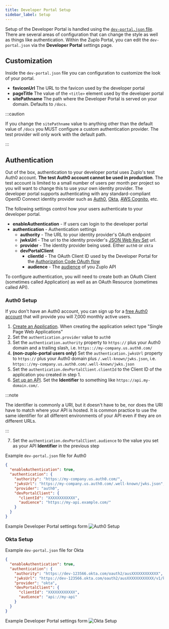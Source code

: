```yaml
---
title: Developer Portal Setup
sidebar_label: Setup
---
```


Setup of the Developer Portal is handled using the [`dev-portal.json` file](../articles/dev-portal-json.md). There are several areas of configuration that can change the style as well as things like authentication. Within the Zuplo Portal, you can edit the `dev-portal.json` via the <DeveloperPortalIcon /> **Developer Portal** settings page.

## Customization

Inside the `dev-portal.json` file you can configuration to customize the look of your portal.

- **faviconUrl** The URL to the favicon used by the developer portal
- **pageTitle** The value of the `<title>` element used by the developer portal
- **sitePathname** The path where the Developer Portal is served on your domain. Defaults to `/docs`.

:::caution

If you change the `sitePathname` value to anything other than the default value of `/docs` you MUST configure a custom authentication provider. The test provider will only work with the default path.

:::

## Authentication

Out of the box, authentication to your developer portal uses Zuplo's test Auth0 account. **The test Auth0 account cannot be used in production**. The test account is limited to a small number of users per month per project so you will want to change this to use your own identity provider. The developer portal supports authenticating with any standard-compliant OpenID Connect identity provider such as [Auth0](https://auth0.com), [Okta](https://okta.com), [AWS Cognito](https://aws.amazon.com/cognito/), etc.

The following settings control how your users authenticate to your developer portal.

- **enableAuthentication** - If users can login to the developer portal
- **authentication** - Authentication settings
  - **authority** - The URL to your identity provider's OAuth endpoint
  - **jwksUrl** - The url to the identity provider's [JSON Web Key Set](https://auth0.com/docs/secure/tokens/json-web-tokens/json-web-key-sets) url.
  - **provider** - The identity provider being used. Either `auth0` or `okta`
  - **devPortalClient**
    - **clientId** - The OAuth Client ID used by the Developer Portal for the [Authorization Code OAuth flow](https://auth0.com/docs/get-started/authentication-and-authorization-flow/authorization-code-flow-with-proof-key-for-code-exchange-pkce)
    - **audience** - The [audience](https://auth0.com/docs/glossary#A:~:text=multi%2Dfactor%20authentication.-,Audience,-The%20unique%20identifier) of you Zuplo API

To configure authentication, you will need to create both an OAuth Client (sometimes called Application) as well as an OAuth Resource (sometimes called API).

### Auth0 Setup

If you don't have an Auth0 account, you can sign up for a [free Auth0 account](https://auth0.com/signup) that will provide you will 7,000 monthly active users.

1. [Create an Application](https://auth0.com/docs/get-started/auth0-overview/create-applications). When creating the application select type "Single Page Web Applications"
2. Set the `authentication.provider` value to `auth0`
3. Set the `authentication.authority` property to `https://` plus your Auth0 domain and a trailing slash, i.e. `https:://my-company.us.auth0.com/`
4. **(non-zuplo-portal users only)** Set the `authentication.jwksUrl` property to `https://` plus your Auth0 domain plus `/.well-known/jwks.json`, i.e. `https:://my-company.us.auth0.com/.well-known/jwks.json`
5. Set the `authentication.devPortalClient.clientId` to the Client ID of the application you created in step 1.
6. [Set up an API](https://auth0.com/docs/get-started/auth0-overview/set-up-apis). Set the **Identifier** to something like `https://api.my-domain.com/`.

:::note

The identifier is commonly a URI, but it doesn't have to be, nor does the URI have to match where your API is hosted. It is common practice to use the same identifier for all different environments of your API even if they are on different URLs.

:::

7. Set the `authentication.devPortalClient.audience` to the value you set as your API **Identifier** in the previous step

Example `dev-portal.json` file for Auth0

```json
{
  "enableAuthentication": true,
  "authentication": {
    "authority": "https://my-company.us.auth0.com/",
    "jwksUrl": "https://my-company.us.auth0.com/.well-known/jwks.json",
    "provider": "auth0",
    "devPortalClient": {
      "clientId": "XXXXXXXXXXXX",
      "audience": "https://my-api.example.com/"
    }
  }
}
```

Example Developer Portal settings form
![Auth0 Setup](../../static/media/developer-portal/setup/dev-portal-auth0.png)

### Okta Setup

Example `dev-portal.json` file for Okta

```json
{
  "enableAuthentication": true,
  "authentication": {
    "authority": "https://dev-123566.okta.com/oauth2/ausXXXXXXXXXXXX",
    "jwksUrl": "https://dev-123566.okta.com/oauth2/ausXXXXXXXXXXXX/v1/keys",
    "provider": "okta",
    "devPortalClient": {
      "clientId": "XXXXXXXXXXXX",
      "audience": "api://my-api"
    }
  }
}
```

Example Developer Portal settings form
![Okta Setup](../../static/media/developer-portal/setup/dev-portal-okta.png)
